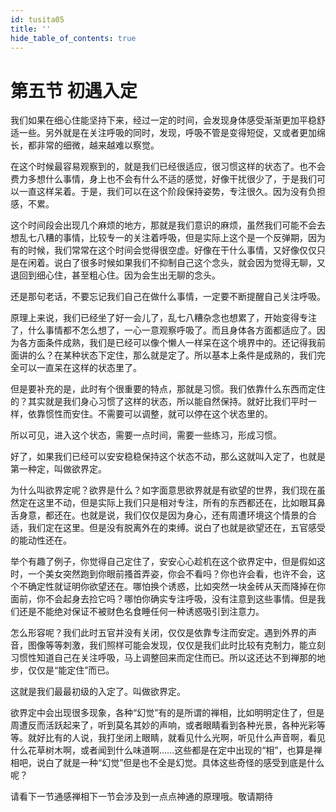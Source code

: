 ```yaml
---
id: tusita05
title: ''
hide_table_of_contents: true
---
```


# 第五节 初遇入定

我们如果在细心住能坚持下来，经过一定的时间，会发现身体感受渐渐更加平稳舒适一些。另外就是在关注呼吸的同时，发现，呼吸不管是变得短促，又或者更加绵长，都非常的细微，越来越难以察觉。

在这个时候最容易观察到的，就是我们已经很适应，很习惯这样的状态了。也不会费力多想什么事情，身上也不会有什么不适的感觉，好像干扰很少了，于是我们可以一直这样呆着。于是，我们可以在这个阶段保持姿势，专注很久。因为没有负担感，不累。

这个时间段会出现几个麻烦的地方，那就是我们意识的麻烦，虽然我们可能不会去想乱七八糟的事情，比较专一的关注着呼吸，但是实际上这个是一个反弹期，因为有的时候，我们常常在这个时间会觉得很空虚。好像在干什么事情，又好像仅仅只是在闲着。说白了很多时候如果我们不抑制自己这个念头，就会因为觉得无聊，又退回到细心住，甚至粗心住。因为会生出无聊的念头。

还是那句老话，不要忘记我们自己在做什么事情，一定要不断提醒自己关注呼吸。

原理上来说，我们已经坐了好一会儿了，乱七八糟杂念也想累了，开始变得专注了，什么事情都不怎么想了，一心一意观察呼吸了。而且身体各方面都适应了。因为各方面条件成熟，我们是已经可以像个懒人一样呆在这个境界中的。还记得我前面讲的么？在某种状态下定住，那么就是定了。所以基本上条件是成熟的，我们完全可以一直呆在这样的状态里了。

但是要补充的是，此时有个很重要的特点，那就是习惯。我们依靠什么东西而定住的？其实就是我们身心习惯了这样的状态，所以能自然保持。就好比我们平时一样，依靠惯性而安住。不需要可以调整，就可以停在这个状态里的。

所以可见，进入这个状态，需要一点时间，需要一些练习，形成习惯。

好了，如果我们已经可以安安稳稳保持这个状态不动，那么这就叫入定了，也就是第一种定，叫做欲界定。

为什么叫欲界定呢？欲界是什么？如字面意思欲界就是有欲望的世界，我们现在虽然定在这里不动，但是实际上我们只是相对专注，所有的东西都还在，比如眼耳鼻舌身意，都还在。也就是说，我们仅仅是因为身心，还有周遭环境这个情景的合适，我们定在这里。但是没有脱离外在的束缚。说白了也就是欲望还在，五官感受的能动性还在。

举个有趣了例子，你觉得自己定住了，安安心心趁机在这个欲界定中，但是假如这时，一个美女突然跑到你眼前搔首弄姿，你会不看吗？你也许会看，也许不会，这个不确定性就证明你欲望还在。哪怕换个诱惑，比如突然一块金砖从天而降掉在你面前，你不会起身去捡它吗？哪怕你确实专注呼吸，没有注意到这些事情。但是我们还是不能绝对保证不被财色名食睡任何一种诱惑吸引到注意力。

怎么形容呢？我们此时五官并没有关闭，仅仅是依靠专注而安定。遇到外界的声音，图像等等刺激，我们照样可能会发现，仅仅是我们此时比较有克制力，能立刻习惯性知道自己在关注呼吸，马上调整回来而定住而已。所以这还达不到禅那的地步，仅仅是“能定住”而已。

这就是我们最最初级的入定了。叫做欲界定。

欲界定中会出现很多现象，各种“幻觉”有的是所谓的禅相，比如明明定住了，但是周遭反而活跃起来了，听到莫名其妙的声响，或者眼睛看到各种光景，各种光彩等等。就好比有的人说，我打坐闭上眼睛，就看见什么光啊，听见什么声音啊，看见什么花草树木啊，或者闻到什么味道啊……这些都是在定中出现的“相”，也算是禅相吧，说白了就是一种“幻觉”但是也不全是幻觉。具体这些奇怪的感受到底是什么呢？

请看下一节通感禅相下一节会涉及到一点点神通的原理哦。敬请期待